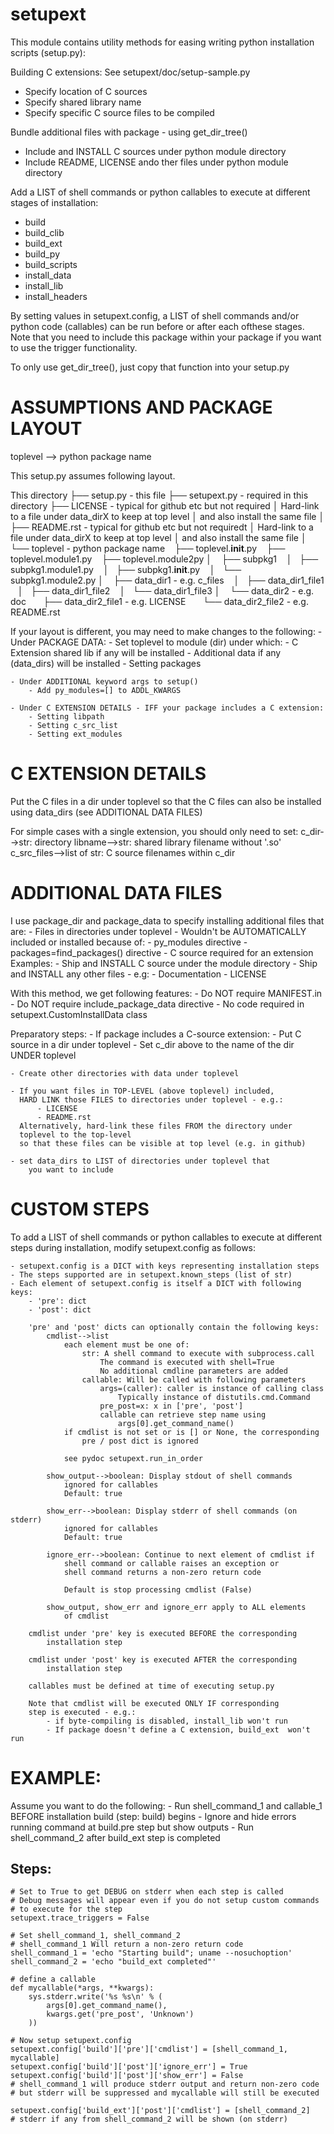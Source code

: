 # setupext
This module contains utility methods for easing writing python installation scripts (setup.py):

Building C extensions: See setupext/doc/setup-sample.py
- Specify location of C sources
- Specify shared library name
- Specify specific C source files to be compiled

Bundle additional files with package - using get_dir_tree()
- Include and INSTALL C sources under python module directory
- Include README, LICENSE ando ther files under python module directory

Add a LIST of shell commands or python callables to execute at different stages of installation:
- build
- build_clib
- build_ext
- build_py
- build_scripts
- install_data
- install_lib
- install_headers

By setting values in setupext.config, a LIST of shell commands and/or python code (callables) can be run before or after each ofthese stages.  Note that you need to include this package within your package if you want
to use the trigger functionality.

To only use get_dir_tree(), just copy that function into your setup.py


# ASSUMPTIONS AND PACKAGE LAYOUT
toplevel --> python package name

This setup.py assumes following layout.

This directory
├── setup.py - this file
├── setupext.py - required in this directory
├── LICENSE - typical for github etc but not required
│       Hard-link to a file under data_dirX to keep at top level
│       and also install the same file
│
├── README.rst - typical for github etc but not requiredt
│       Hard-link to a file under data_dirX to keep at top level
│       and also install the same file
│
└── toplevel - python package name
    ├── toplevel.__init__.py
    ├── toplevel.module1.py
    ├── toplevel.module2py
    │
    ├── subpkg1
    │   ├── subpkg1.module1.py
    │   ├── subpkg1.__init__.py
    │   └── subpkg1.module2.py
    │
    ├── data_dir1 - e.g. c_files
    │   ├── data_dir1_file1
    │   ├── data_dir1_file2
    │   └── data_dir1_file3
    │
    └── data_dir2 - e.g. doc
        ├── data_dir2_file1 - e.g. LICENSE
        └── data_dir2_file2 - e.g. README.rst


If your layout is different, you may need to make changes to the following:
    - Under PACKAGE DATA:
        - Set toplevel to module (dir) under which:
            - C Extension shared lib if any will be installed
            - Additional data if any (data_dirs) will be installed
        - Setting packages

    - Under ADDITIONAL keyword args to setup()
        - Add py_modules=[] to ADDL_KWARGS

    - Under C EXTENSION DETAILS - IFF your package includes a C extension:
        - Setting libpath
        - Setting c_src_list
        - Setting ext_modules


# C EXTENSION DETAILS
Put the C files in a dir under toplevel so that the C files can also be installed using data_dirs (see ADDITIONAL DATA FILES)

For simple cases with a single extension, you should only need to set:
    c_dir-->str: directory
    libname-->str: shared library filename without '.so'
    c_src_files-->list of str: C source filenames within c_dir

# ADDITIONAL DATA FILES
I use package_dir and package_data to specify installing additional files that are:
    - Files in directories under toplevel
    - Wouldn't be AUTOMATICALLY included or installed because of:
        - py_modules directive
        - packages=find_packages() directive
        - C source required for an extension
Examples:
    - Ship and INSTALL C source under the module directory
    - Ship and INSTALL any other files - e.g:
        - Documentation
        - LICENSE

With this method, we get following features:
    - Do NOT require MANIFEST.in
    - Do NOT require include_package_data directive
    - No code required in setupext.CustomInstallData class

Preparatory steps:
    - If package includes a C-source extension:
        - Put C source in a dir under toplevel
        - Set c_dir above to the name of the dir UNDER toplevel

    - Create other directories with data under toplevel

    - If you want files in TOP-LEVEL (above toplevel) included,
      HARD LINK those FILES to directories under toplevel - e.g.:
          - LICENSE
          - README.rst
      Alternatively, hard-link these files FROM the directory under
      toplevel to the top-level
      so that these files can be visible at top level (e.g. in github)

    - set data_dirs to LIST of directories under toplevel that
        you want to include



# CUSTOM STEPS
To add a LIST of shell commands or python callables to execute at different steps during installation, modify setupext.config as follows:

    - setupext.config is a DICT with keys representing installation steps
    - The steps supported are in setupext.known_steps (list of str)
    - Each element of setupext.config is itself a DICT with following keys:
        - 'pre': dict
        - 'post': dict

        'pre' and 'post' dicts can optionally contain the following keys:
            cmdlist-->list
                each element must be one of:
                    str: A shell command to execute with subprocess.call
                        The command is executed with shell=True
                        No additional cmdline parameters are added
                    callable: Will be called with following parameters
                        args=(caller): caller is instance of calling class
                            Typically instance of distutils.cmd.Command
                        pre_post=x: x in ['pre', 'post']
                        callable can retrieve step name using
                            args[0].get_command_name()
                if cmdlist is not set or is [] or None, the corresponding
                    pre / post dict is ignored

                see pydoc setupext.run_in_order

            show_output-->boolean: Display stdout of shell commands
                ignored for callables
                Default: true

            show_err-->boolean: Display stderr of shell commands (on stderr)
                ignored for callables
                Default: true

            ignore_err-->boolean: Continue to next element of cmdlist if
                shell command or callable raises an exception or
                shell command returns a non-zero return code

                Default is stop processing cmdlist (False)

            show_output, show_err and ignore_err apply to ALL elements
                of cmdlist

        cmdlist under 'pre' key is executed BEFORE the corresponding
            installation step

        cmdlist under 'post' key is executed AFTER the corresponding
            installation step

        callables must be defined at time of executing setup.py

        Note that cmdlist will be executed ONLY IF corresponding
        step is executed - e.g.:
            - if byte-compiling is disabled, install_lib won't run
            - If package doesn't define a C extension, build_ext  won't run

# EXAMPLE:
Assume you want to do the following:
    - Run shell_command_1 and callable_1 BEFORE
        installation build (step: build) begins
    - Ignore and hide errors running command at build.pre step
        but show outputs
    - Run shell_command_2 after build_ext step is completed
## Steps:

~~~~ {.sourceCode .python}
# Set to True to get DEBUG on stderr when each step is called
# Debug messages will appear even if you do not setup custom commands
# to execute for the step
setupext.trace_triggers = False

# Set shell_command_1, shell_command_2
# shell_command_1 Will return a non-zero return code
shell_command_1 = 'echo "Starting build"; uname --nosuchoption'
shell_command_2 = 'echo "build_ext completed"'

# define a callable
def mycallable(*args, **kwargs):
    sys.stderr.write('%s %s\n' % (
        args[0].get_command_name(),
        kwargs.get('pre_post', 'Unknown')
    ))

# Now setup setupext.config
setupext.config['build']['pre']['cmdlist'] = [shell_command_1, mycallable]
setupext.config['build']['post']['ignore_err'] = True
setupext.config['build']['post']['show_err'] = False
# shell_command_1 will produce stderr output and return non-zero code
# but stderr will be suppressed and mycallable will still be executed

setupext.config['build_ext']['post']['cmdlist'] = [shell_command_2]
# stderr if any from shell_command_2 will be shown (on stderr)
~~~~
